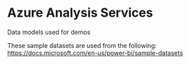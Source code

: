 # Azure Analysis Services
Data models used for demos


These sample datasets are used from the following:
https://docs.microsoft.com/en-us/power-bi/sample-datasets
